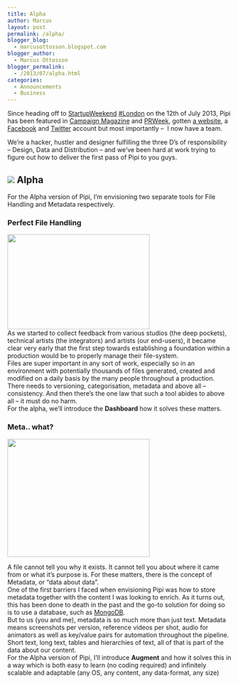 ```yaml
---
title: Alpha
author: Marcus
layout: post
permalink: /alpha/
blogger_blog:
  - marcusottosson.blogspot.com
blogger_author:
  - Marcus Ottosson
blogger_permalink:
  - /2013/07/alpha.html
categories:
  - Announcements
  - Business
---
```

Since heading off to <a href="http://startupweekend.org/" target="_blank">StartupWeekend</a> <a href="http://london.startupweekend.org/" target="_blank">#London</a> on the 12th of July 2013, Pipi has been featured in <a href="http://www.campaignlive.co.uk/features/1192254/" target="_blank">Campaign Magazine</a> and <a href="http://www.prweek.com/uk/news/1192254/52-hour-businesses/" target="_blank">PRWeek</a>, gotten <a href="http://www.pipi.io/" target="_blank">a website</a>, a <a href="https://www.facebook.com/pipisoftware" target="_blank">Facebook</a> and <a href="https://twitter.com/pipi_io" target="_blank">Twitter</a> account but most importantly &#8211;  I now have a team.

We&#8217;re a hacker, <span></span>hustler<span></span> and designer fulfilling the three D&#8217;s of responsibility &#8211; Design, Data and Distribution &#8211; and we&#8217;ve been hard at work trying to figure out how to deliver the first pass of Pipi to you guys.

## <img border="0" src="http://1.bp.blogspot.com/-QlRjVY8sC50/UfllvJRZqrI/AAAAAAAAAoo/Kc4jX-aiI4M/s1600/pipi_logo.png" /> Alpha

<div>
  For the Alpha version of Pipi, I&#8217;m envisioning two separate tools for File Handling and Metadata respectively.</p> <h3>
    Perfect File Handling
  </h3>
  
  <div>
    <img alt="" border="0" height="214" src="http://4.bp.blogspot.com/-3sImVz6JXqY/UflmjVNEw7I/AAAAAAAAAo0/yWqYrPEfeiY/s320/filemanagement.jpg" title="" width="320" />
  </div>
</div>

<div>
  <div>
  </div>
</div>

<div>
  As we started to collect feedback from various studios (the deep pockets), technical artists (the integrators) and artists (our end-users), it became clear very early that the first step towards establishing a foundation within a production would be to properly manage their file-system.
</div>

<div>
</div>

<div>
  Files are super important in any sort of work, especially so in an environment with potentially thousands of files generated, created and modified on a daily basis by the many people throughout a production.
</div>

<div>
</div>

<div>
  There needs to versioning, categorisation, metadata and above all &#8211; consistency. And then there&#8217;s the one law that such a tool abides to above all &#8211; it must do no harm.
</div>

<div>
</div>

<div>
  For the alpha, we&#8217;ll introduce the <b>Dashboard</b> how it solves these matters.
</div>

<div>
  <h3>
    Meta.. what?
  </h3>
</div>

<div>
  <img border="0" height="266" src="http://1.bp.blogspot.com/-JwBMohllBe4/UflqxtLn2DI/AAAAAAAAApE/hX_nTVpNhRQ/s320/metadata2.jpg" width="320" /></p>
</div>

<div>
  A file cannot tell you why it exists. It cannot tell you about where it came from or what it&#8217;s purpose is. For these matters, there is the concept of Metadata, or &#8220;data about data&#8221;.
</div>

<div>
</div>

<div>
  One of the first barriers I faced when envisioning Pipi was how to store metadata together with the content I was looking to enrich. As it turns out, this has been done to death in the past and the go-to solution for doing so is to use a database, such as <a href="http://docs.mongodb.org/" target="_blank">MongoDB</a>.
</div>

<div>
</div>

<div>
  But to us (you and me), metadata is so much more than just text. Metadata means screenshots per version, reference videos per shot, audio for animators as well as key/value pairs for automation throughout the pipeline. Short text, long text, tables and hierarchies of text, all of that is part of the data about our content.
</div>

<div>
</div>

<div>
  For the Alpha version of Pipi, I&#8217;ll introduce <b>Augment</b> and how it solves this in a way which is both easy to learn (no coding required) and infinitely scalable and adaptable (any OS, any content, any data-format, any size)
</div>

<div>
</div>